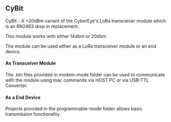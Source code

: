 ## CyBit ##

CyBit - A +20dBm variant of the CyberEye's LoRa transceiver module which is an RN2483 drop in replacement.

This module works with either 14dbm or 20dbm.

The module can be used either as a LoRa transceiver module or an end device.

#### As Transceiver Module ####
The .bin files provided in modem-mode folder can be used to communicate with the module using mac commands via HOST PC or via USB-TTL Converter.

#### As a End Device ####
Projects provided in the programmable-mode folder allows basic transmission functionality.